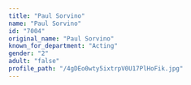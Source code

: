```yaml
---
title: "Paul Sorvino"
name: "Paul Sorvino"
id: "7004"
original_name: "Paul Sorvino"
known_for_department: "Acting"
gender: "2"
adult: "false"
profile_path: "/4gDEo0wty5ixtrpV0U17PlHoFik.jpg"
---
```

